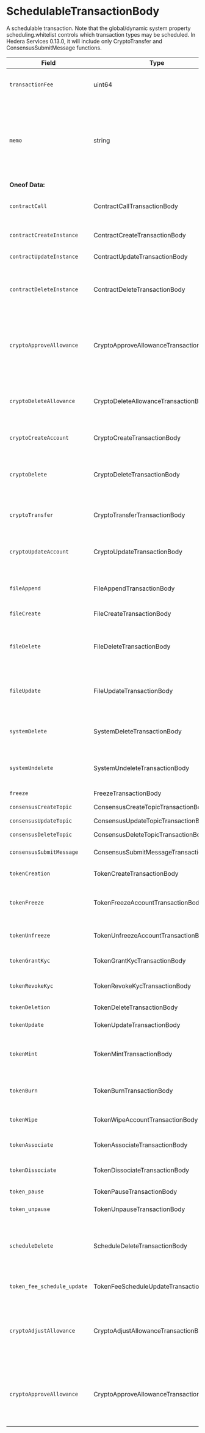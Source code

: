 # SchedulableTransactionBody

A schedulable transaction. Note that the global/dynamic system property scheduling.whitelist controls which transaction types may be scheduled. In Hedera Services 0.13.0, it will include only CryptoTransfer and ConsensusSubmitMessage functions.

| Field                           | Type                                  | Description                                                                                                          |
| ------------------------------- | ------------------------------------- | -------------------------------------------------------------------------------------------------------------------- |
| `transactionFee`                | uint64                                | The maximum transaction fee the client is willing to pay                                                             |
| `memo`                          | string                                | A memo to include the execution record; the UTF-8 encoding may be up to 100 bytes and must not include the zero byte |
| **Oneof Data:** |                                       |                                                                                                                      |
| `contractCall`                  | ContractCallTransactionBody           | Calls a function of a contract instance                                                                              |
| `contractCreateInstance`        | ContractCreateTransactionBody         | Creates a contract instance                                                                                          |
| `contractUpdateInstance`        | ContractUpdateTransactionBody         | Updates a contract                                                                                                   |
| `contractDeleteInstance`        | ContractDeleteTransactionBody         | Delete contract and transfer remaining balance into specified account                                                |
| `cryptoApproveAllowance`        | CryptoApproveAllowanceTransactionBody | Adds one or more approved allowances for spenders to transfer the paying account's hbar or tokens.   |
| `cryptoDeleteAllowance`         | CryptoDeleteAllowanceTransactionBody  | Deletes one or more NFT allowances from an owner's account                                                           |
| `cryptoCreateAccount`           | CryptoCreateTransactionBody           | Create a new cryptocurrency account                                                                                  |
| `cryptoDelete`                  | CryptoDeleteTransactionBody           | Delete a cryptocurrency account (mark as deleted, and transfer hbars out)                         |
| `cryptoTransfer`                | CryptoTransferTransactionBody         | Transfer amount between accounts                                                                                     |
| `cryptoUpdateAccount`           | CryptoUpdateTransactionBody           | Modify information such as the expiration date for an account                                                        |
| `fileAppend`                    | FileAppendTransactionBody             | Add bytes to the end of the contents of a file                                                                       |
| `fileCreate`                    | FileCreateTransactionBody             | Create a new file                                                                                                    |
| `fileDelete`                    | FileDeleteTransactionBody             | Delete a file (remove contents and mark as deleted until it expires)                              |
| `fileUpdate`                    | FileUpdateTransactionBody             | Modify information such as the expiration date for a file                                                            |
| `systemDelete`                  | SystemDeleteTransactionBody           | Hedera administrative deletion of a file or smart contract                                                           |
| `systemUndelete`                | SystemUndeleteTransactionBody         | To undelete an entity deleted by SystemDelete                                                                        |
| `freeze`                        | FreezeTransactionBody                 | Freeze the nodes                                                                                                     |
| `consensusCreateTopic`          | ConsensusCreateTopicTransactionBody   | Creates a topic                                                                                                      |
| `consensusUpdateTopic`          | ConsensusUpdateTopicTransactionBody   | Updates a topic                                                                                                      |
| `consensusDeleteTopic`          | ConsensusDeleteTopicTransactionBody   | Deletes a topic                                                                                                      |
| `consensusSubmitMessage`        | ConsensusSubmitMessageTransactionBody | Submits message to a topic                                                                                           |
| `tokenCreation`                 | TokenCreateTransactionBody            | Creates a token instance                                                                                             |
| `tokenFreeze`                   | TokenFreezeAccountTransactionBody     | Freezes account not to be able to transact with a token                                                              |
| `tokenUnfreeze`                 | TokenUnfreezeAccountTransactionBody   | Unfreezes account for a token                                                                                        |
| `tokenGrantKyc`                 | TokenGrantKycTransactionBody          | Grants KYC to an account for a token                                                                                 |
| `tokenRevokeKyc`                | TokenRevokeKycTransactionBody         | Revokes KYC of an account for a token                                                                                |
| `tokenDeletion`                 | TokenDeleteTransactionBody            | Deletes a token instance                                                                                             |
| `tokenUpdate`                   | TokenUpdateTransactionBody            | Updates a token instance                                                                                             |
| `tokenMint`                     | TokenMintTransactionBody              | Mints new tokens to a token's treasury account                                                                       |
| `tokenBurn`                     | TokenBurnTransactionBody              | Burns tokens from a token's treasury account                                                                         |
| `tokenWipe`                     | TokenWipeAccountTransactionBody       | Wipes amount of tokens from an account                                                                               |
| `tokenAssociate`                | TokenAssociateTransactionBody         | Associate tokens to an account                                                                                       |
| `tokenDissociate`               | TokenDissociateTransactionBody        | Dissociate tokens from an account                                                                                    |
| `token_pause`                   | TokenPauseTransactionBody             | Pauses the Token                                                                                                     |
| `token_unpause`                 | TokenUnpauseTransactionBody           | Unpauses the Token                                                                                                   |
| `scheduleDelete`                | ScheduleDeleteTransactionBody         | Marks a schedule in the network's action queue as deleted, preventing it from executing                              |
| `token_fee_schedule_update`     | TokenFeeScheduleUpdateTransactionBody | Updates a token's custom fee schedule                                                                                |
| `cryptoAdjustAllowance`         | CryptoAdjustAllowanceTransactionBody  | Adjusts the approved allowance for a spender to transfer the paying account's hbar or tokens                         |
| `cryptoApproveAllowance`        | CryptoApproveAllowanceTransactionBody | Adds one or more approved allowances for spenders to transfer the paying account's hbar or tokens                    |
